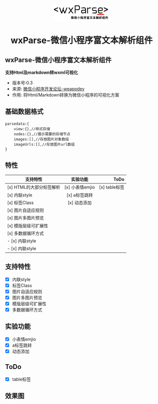 
<p align="center"><a href="https://github.com/icindy/wxParse" target="_blank"><img src="screenshoot/wxParse_logo.jpg"></a></p>
<h1 align="center" style="margin-bottom: 20px;">wxParse-微信小程序富文本解析组件</h1>

## wxParse-微信小程序富文本解析组件
**支持Html及markdown转wxml可视化**
* 版本号:0.3
* 来源: [微信小程序开发论坛-weappdev](https://weappdev.com)
* 作用: 将Html/Markdown转换为微信小程序的可视化方案


## 基础数据格式

```
parsedata:{
    view:{},//样式存储
    nodes:{},//展示需要的存储节点
    images:[],//存放图片对象数组
    imageUrls:[],//存放图片url数组
}

```

## 特性
| 支持特性        | 实验功能           | ToDo  |
| ------------- |:-------------:| -----:|
| [x] HTML的大部分标签解析 | [x] 小表情emjio | [x] table标签 |
| [x] 内联style | [x] a标签跳转  |    |
| [x] 标签Class | [x] 动态添加    |    |
| [x] 图片自适应规则 |            |     |
| [x] 图片多图片预览 |              |    |
| [x] 模版层级可扩展性 |            |    |
| [x] 多数据循环方式 |              |    |
| - [x] 内联style |               |     |
| - [x] 内联style |               |   |



## 支持特性

- [x] 内联style
- [x] 标签Class
- [x] 图片自适应规则
- [x] 图片多图片预览
- [x] 模版层级可扩展性
- [x] 多数据循环方式

## 实验功能
- [x] 小表情emjio
- [x] a标签跳转
- [x] 动态添加

## ToDo
- [x] table标签

## 效果图

